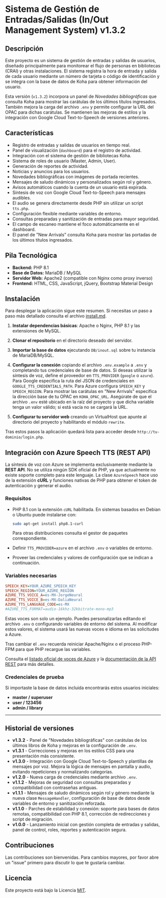 # Sistema de Gestión de Entradas/Salidas (In/Out Management System) v1.3.2

## Descripción

Este proyecto es un sistema de gestión de entradas y salidas de usuarios, diseñado principalmente para monitorear el flujo de personas en bibliotecas (CRAI) y otras instalaciones. El sistema registra la hora de entrada y salida de cada usuario mediante un número de tarjeta o código de identificación y se integra con la base de datos de Koha para obtener información del usuario.

Esta versión (`v1.3.2`) incorpora un panel de *Novedades bibliográficas* que consulta Koha para mostrar las carátulas de los últimos títulos ingresados. También mejora la carga del archivo `.env` y permite configurar la URL del OPAC para dichas carátulas. Se mantienen las mejoras de estilos y la integración con Google Cloud Text-to-Speech de versiones anteriores.

## Características

* Registro de entradas y salidas de usuarios en tiempo real.
* Panel de visualización (`dashboard`) para el registro de actividad.
* Integración con el sistema de gestión de bibliotecas Koha.
* Sistema de roles de usuario (Master, Admin, User).
* Generación de reportes de actividad.
* Noticias y anuncios para los usuarios.
* Novedades bibliográficas con imágenes de portada recientes.
* Mensajes de saludo dinámicos y personalizados según rol y género.
* Avisos automáticos cuando la cuenta de un usuario está expirada.
* Síntesis de voz con Google Cloud Text-to-Speech para mensajes audibles.
* El audio se genera directamente desde PHP sin utilizar un script `tts.php`.
* Configuración flexible mediante variables de entorno.
* Consultas preparadas y sanitización de entradas para mayor seguridad.
* El campo de escaneo mantiene el foco automáticamente en el dashboard.
* El panel de "New Arrivals" consulta Koha para mostrar las portadas de los últimos títulos ingresados.

## Pila Tecnológica

* **Backend:** PHP 8.1
* **Base de Datos:** MariaDB / MySQL
* **Servidor Web:** Apache2 (compatible con Nginx como proxy inverso)
* **Frontend:** HTML, CSS, JavaScript, jQuery, Bootstrap Material Design


## Instalación

Para desplegar la aplicación sigue este resumen. Si necesitas un paso a paso más detallado consulta el archivo [install.md](install.md).

1. **Instalar dependencias básicas**: Apache o Nginx, PHP 8.1 y las extensiones de MySQL.
2. **Clonar el repositorio** en el directorio deseado del servidor.
3. **Importar la base de datos** ejecutando `DB/inout.sql` sobre tu instancia de MariaDB/MySQL.
4. **Configurar la conexión** copiando el archivo `.env.example` a `.env` y completando tus credenciales de base de datos.
   Si deseas utilizar la síntesis de voz, define el proveedor en `TTS_PROVIDER` (`google` o `azure`).
   Para Google especifica la ruta del JSON de credenciales en `GOOGLE_TTS_CREDENTIALS_PATH`.
   Para Azure configura `SPEECH_KEY` y `SPEECH_REGION`.
   Para mostrar las carátulas en "New Arrivals" especifica la dirección base de tu OPAC en `KOHA_OPAC_URL`.
   Asegúrate de que el archivo `.env` esté ubicado en la raíz del proyecto y que
   dicha variable tenga un valor válido; si está vacía no se cargará la URL.

5. **Configurar tu servidor web** creando un VirtualHost que apunte al directorio del proyecto y habilitando el módulo `rewrite`.

Tras estos pasos la aplicación quedará lista para acceder desde `http://tu-dominio/login.php`.

## Integración con Azure Speech TTS (REST API)

La síntesis de voz con Azure se implementa exclusivamente mediante la **REST API**.
No se utiliza ningún SDK oficial de PHP, ya que actualmente no existe soporte
completo para este lenguaje. La clase `AzureSpeech` hace uso de la extensión
**cURL** y funciones nativas de PHP para obtener el token de autenticación y
generar el audio.

### Requisitos

- PHP 8.1 con la extensión `cURL` habilitada. En sistemas basados en Debian o
  Ubuntu puede instalarse con:

  ```bash
  sudo apt-get install php8.1-curl
  ```

  Para otras distribuciones consulta el gestor de paquetes correspondiente.
- Definir `TTS_PROVIDER=azure` en el archivo `.env` o variables de entorno.
- Proveer las credenciales y valores de configuración que se indican a
  continuación.

### Variables necesarias

```ini
SPEECH_KEY=YOUR_AZURE_SPEECH_KEY
SPEECH_REGION=YOUR_AZURE_REGION
AZURE_TTS_VOICE_A=es-MX-JorgeNeural
AZURE_TTS_VOICE_B=es-MX-DaliaNeural
AZURE_TTS_LANGUAGE_CODE=es-MX
#AZURE_TTS_FORMAT=audio-16khz-32kbitrate-mono-mp3
```

Estas voces son solo un ejemplo. Puedes personalizarlas editando el archivo
`.env` o configurando variables de entorno del sistema. Al modificar estos
valores, el sistema usará las nuevas voces e idioma en las solicitudes a Azure.

Tras cambiar el `.env` recuerda reiniciar Apache/Nginx o el proceso PHP-FPM para
que PHP recargue las variables.

Consulta el [listado oficial de voces de Azure](https://learn.microsoft.com/azure/cognitive-services/speech-service/language-support?tabs=tts)
y la [documentación de la API REST](https://learn.microsoft.com/azure/cognitive-services/speech-service/rest-text-to-speech)
para más detalles.

### Credenciales de prueba

Si importaste la base de datos incluida encontrarás estos usuarios iniciales:

- **master / superuser**
- **user / 123456**
- **admin / library**

---
## Historial de versiones

- **v1.3.2** - Panel de "Novedades bibliográficas" con carátulas de los últimos libros de Koha y mejoras en la configuración de `.env`.
- **v1.3.1** - Correcciones y mejoras en los estilos CSS para una presentación más consistente.
- **v1.3.0** - Integración con Google Cloud Text-to-Speech y plantillas de mensajes por voz. Mejora la lógica de mensajes en pantalla y audio, evitando repeticiones y normalizando categorías.
- **v1.2.0** - Nueva carga de credenciales mediante archivo `.env`.
- **v1.1.2** - Mejoras de seguridad con consultas preparadas y compatibilidad con contraseñas antiguas.
- **v1.1.1** - Mensajes de saludo dinámicos según rol y género mediante la nueva clase `MessageHandler`, configuración de base de datos desde variables de entorno y sanitización reforzada.
- **v1.1.0** - Parches de estabilidad y conexión: soporte para bases de datos remotas, compatibilidad con PHP 8.1, corrección de redirecciones y script de migración.
- **v1.0.0** - Lanzamiento inicial con gestión completa de entradas y salidas, panel de control, roles, reportes y autenticación segura.


## Contribuciones

Las contribuciones son bienvenidas. Para cambios mayores, por favor abre un "issue" primero para discutir lo que te gustaría cambiar.

## Licencia

Este proyecto está bajo la Licencia [MIT](https://choosealicense.com/licenses/mit/).
